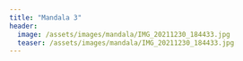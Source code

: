 ```yaml
---
title: "Mandala 3"
header:
  image: /assets/images/mandala/IMG_20211230_184433.jpg
  teaser: /assets/images/mandala/IMG_20211230_184433.jpg
---
```

